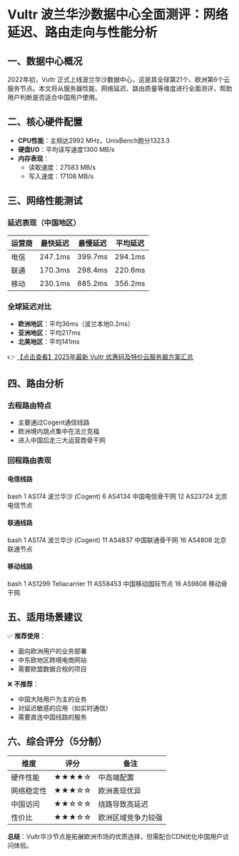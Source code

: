 # Vultr 波兰华沙数据中心全面测评：网络延迟、路由走向与性能分析

## 一、数据中心概况
2022年初，Vultr 正式上线波兰华沙数据中心，这是其全球第21个、欧洲第6个云服务节点。本文将从服务器性能、网络延迟、路由质量等维度进行全面测评，帮助用户判断是否适合中国用户使用。

## 二、核心硬件配置
- **CPU性能**：主频达2992 MHz，UnixBench跑分1323.3
- **硬盘I/O**：平均读写速度1300 MB/s
- **内存表现**：
  - 读取速度：27583 MB/s
  - 写入速度：17108 MB/s

## 三、网络性能测试
### 延迟表现（中国地区）
| 运营商 | 最快延迟 | 最慢延迟 | 平均延迟 |
|--------|----------|----------|----------|
| 电信   | 247.1ms  | 399.7ms  | 294.1ms  |
| 联通   | 170.3ms  | 298.4ms  | 220.6ms  |
| 移动   | 230.1ms  | 885.2ms  | 356.2ms  |

### 全球延迟对比
- **欧洲地区**：平均36ms（波兰本地0.2ms）
- **亚洲地区**：平均217ms
- **北美地区**：平均141ms

👉 [【点击查看】2025年最新 Vultr 优惠码及特价云服务器方案汇总](https://bit.ly/VuLtr)

## 四、路由分析
### 去程路由特点
- 主要通过Cogent通信线路
- 欧洲境内跳点集中在法兰克福
- 进入中国后走三大运营商骨干网

### 回程路由表现
#### 电信线路
bash
1  AS174  波兰华沙 (Cogent)
6  AS4134 中国电信骨干网
12 AS23724 北京电信节点

#### 联通线路
bash
1  AS174  波兰华沙 (Cogent)
11 AS4837 中国联通骨干网
16 AS4808 北京联通节点

#### 移动线路
bash
1  AS1299  Teliacarrier
11 AS58453 中国移动国际节点
16 AS9808  移动骨干网

## 五、适用场景建议
✅ **推荐使用**：
- 面向欧洲用户的业务部署
- 中东欧地区跨境电商网站
- 需要欧盟数据合规的项目

❌ **不推荐**：
- 中国大陆用户为主的业务
- 对延迟敏感的应用（如实时通信）
- 需要直连中国线路的服务

## 六、综合评分（5分制）
| 维度       | 评分 | 备注                     |
|------------|------|--------------------------|
| 硬件性能   | ★★★★☆ | 中高端配置              |
| 网络稳定性 | ★★★☆☆ | 欧洲表现优异            |
| 中国访问   | ★★☆☆☆ | 绕路导致高延迟          |
| 性价比     | ★★★☆☆ | 欧洲区域竞争力较强      |

**总结**：Vultr华沙节点是拓展欧洲市场的优质选择，但需配合CDN优化中国用户访问体验。